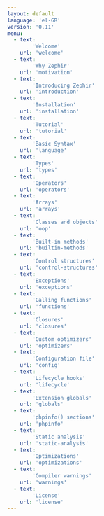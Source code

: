 ```yaml
---
layout: default
language: 'el-GR'
version: '0.11'
menu:
  - text: 
        'Welcome'
    url: 'welcome'
  - text: 
        'Why Zephir'
    url: 'motivation'
  - text: 
        'Introducing Zephir'
    url: 'introduction'
  - text: 
        'Installation'
    url: 'installation'
  - text: 
        'Tutorial'
    url: 'tutorial'
  - text: 
        'Basic Syntax'
    url: 'language'
  - text: 
        'Types'
    url: 'types'
  - text: 
        'Operators'
    url: 'operators'
  - text: 
        'Arrays'
    url: 'arrays'
  - text: 
        'Classes and objects'
    url: 'oop'
  - text: 
        'Built-in methods'
    url: 'builtin-methods'
  - text: 
        'Control structures'
    url: 'control-structures'
  - text: 
        'Exceptions'
    url: 'exceptions'
  - text: 
        'Calling functions'
    url: 'functions'
  - text: 
        'Closures'
    url: 'closures'
  - text: 
        'Custom optimizers'
    url: 'optimizers'
  - text: 
        'Configuration file'
    url: 'config'
  - text: 
        'Lifecycle hooks'
    url: 'lifecycle'
  - text: 
        'Extension globals'
    url: 'globals'
  - text: 
        'phpinfo() sections'
    url: 'phpinfo'
  - text: 
        'Static analysis'
    url: 'static-analysis'
  - text: 
        'Optimizations'
    url: 'optimizations'
  - text: 
        'Compiler warnings'
    url: 'warnings'
  - text: 
        'License'
    url: 'license'
---
```

